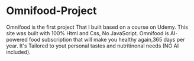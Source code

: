 # Omnifood-Project 
Omnifood is the first project That I built based on a course on Udemy. This site was built with 100%
Html and Css, No JavaScript.
Omnifood is AI-powered food subscription that will make you healthy again,365 days per year.
It's Tailored to yout personal tastes and nutritinonal needs (NO AI included).
